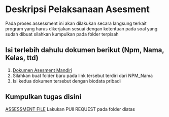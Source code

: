 # Deskripsi Pelaksanaan Asesment
Pada proses assessment ini akan dilakukan secara langsung terkait program yang harus dikerjakan sesuai dengan ketentuan pada soal yang sudah dibuat silahkan kumpulkan pada folder terpisah

## Isi terlebih dahulu dokumen berikut (Npm, Nama, Kelas, ttd)
1. [Dokumen Asesment Mandiri](https://drive.google.com/drive/folders/1dB4zF2MzO6hk-Tras1a5lXAhueK6nMce?usp=sharing)
2. Silahkan buat folder baru pada link tersebut terdiri dari NPM_Nama
3. Isi kedua dokumen tersebut dengan biodata pribadi

## Kumpulkan tugas disini
[ASSESSMENT FILE](https://github.com/kerjabhakti/SISTER_3B/tree/main/TugasBesar)
Lakukan PUll REQUEST pada folder diatas

